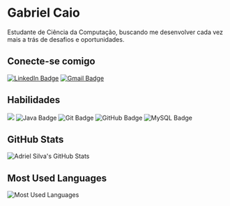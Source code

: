 # Gabriel Caio
Estudante de Ciência da Computação, buscando me desenvolver cada vez mais a trás de desafios e oportunidades.

## Conecte-se comigo
[<img src="https://img.shields.io/badge/LinkedIn-0077B5?style=for-the-badge&logo=linkedin&logoColor=white" alt="LinkedIn Badge">](https://www.linkedin.com/in/adriel-silva-163336274/)
[<img src="https://img.shields.io/badge/Gmail-D14836?style=for-the-badge&logo=gmail&logoColor=white" alt="Gmail Badge">](mailto:adrieldsa@gmail.com)

## Habilidades
<img src="https://img.shields.io/badge/Markdown-000?style=for-the-badge&logo=markdown">
<img src="https://img.shields.io/badge/Java-ED8B00?style=for-the-badge&logo=java&logoColor=white" alt="Java Badge">
<img src="https://img.shields.io/badge/Git-F05032?style=for-the-badge&logo=git&logoColor=white" alt="Git Badge">
<img src="https://img.shields.io/badge/GitHub-100000?style=for-the-badge&logo=github&logoColor=white" alt="GitHub Badge">
<img src="https://img.shields.io/badge/MySQL-005C84?style=for-the-badge&logo=mysql&logoColor=white" alt="MySQL Badge">

## GitHub Stats
![Adriel Silva's GitHub Stats](https://github-readme-stats.vercel.app/api?username=Adrieldsa88&show_icons=true&theme=dracula)

## Most Used Languages
![Most Used Languages](https://github-readme-stats.vercel.app/api/top-langs/?username=Adrieldsa88&layout=compact&theme=dracula)
